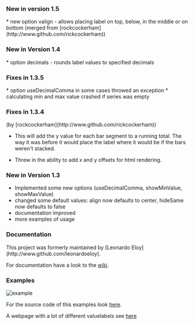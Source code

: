 <h3> New in version 1.5 </h3>
* new option valign - allows placing label on top, below, in the middle or on bottom (merged from [rockcockerham](http://www.github.com/rickcockerham))

<h3> New in Version 1.4 </h3>
* option decimals - rounds label values to specified decimals

<h3>Fixes in 1.3.5</h3>
* option useDecimalComma in some cases throwed an exception
* calculating min and max value crashed if series was empty

<h3>Fixes in 1.3.4</h3> 
(by [rockcockerham](http://www.github.com/rickcockerham))

* This will add the y value for each bar segment to a running total. The way it was before it would place the label where it would be if the bars weren't stacked.

* Threw in the ability to add x and y offsets for html rendering.

<h3>New in Version 1.3</h3>

* Implemented some new options (useDecimalComma, showMinValue, showMaxValue)
* changed some default values: align now defaults to center, hideSame now defaults to false
* documentation improved
* more examples of usage

<h3>Documentation</h3>
This project was formerly maintained by [Leonardo Eloy](http://www.github.com/leonardoeloy).

For documentation have a look to the [wiki](https://github.com/winne27/flot-valuelabels/wiki).

<h3>Examples</h3>

![example](https://raw.githubusercontent.com/winne27/flot-valuelabels/master/example.png)

For the source code of this examples look [here](https://github.com/winne27/flot-valuelabels/blob/master/example.html).

A webpage with a lot of different valuelabels see [here](https://fehngarten.de/wetter/index.html)
